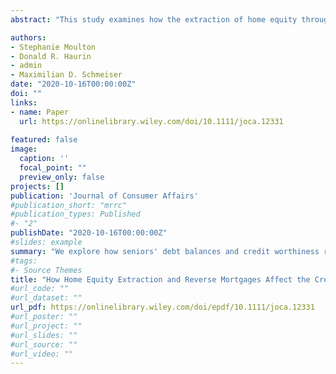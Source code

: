 ```yaml
---
abstract: "This study examines how the extraction of home equity through the federally insured Home Equity Conversion Mortgage (HECM) affects the credit outcomes of older adults. We use data from the Federal Reserve Bank of New York/Equifax Consumer Credit Panel, supplemented with a unique credit panel data set of reverse mortgage borrowers. Using matched sample difference‐in‐differences with individual fixed effects, we estimate credit outcomes for older adults who borrowed through a HECM between 2008 and 2011, relative to older homeowners not borrowing from home equity. Our results indicate that the HECM is associated with a short‐term reduction in revolving credit card debt, as well as a reduction in the probability of bankruptcy. We find some evidence of heterogeneous treatment effects, where older adults with higher levels of consumer debt prior to originating a HECM experience larger subsequent declines in debt, increases in credit score, and steeper reductions in bankruptcy rates."

authors:
- Stephanie Moulton
- Donald R. Haurin
- admin
- Maximilian D. Schmeiser
date: "2020-10-16T00:00:00Z"
doi: ""
links:
- name: Paper
  url: https://onlinelibrary.wiley.com/doi/10.1111/joca.12331
  
featured: false
image:
  caption: ''
  focal_point: ""
  preview_only: false
projects: []
publication: 'Journal of Consumer Affairs'
#publication_short: "mrrc"
#publication_types: Published
#- "2"
publishDate: "2020-10-16T00:00:00Z"
#slides: example
summary: "We explore how seniors' debt balances and credit worthiness respond to equity extraction through reverse mortgages and compare it to other home equity borrowing."
#tags:
#- Source Themes
title: "How Home Equity Extraction and Reverse Mortgages Affect the Credit Outcomes of Senior Households | Journal of Consumer Affairs"
#url_code: ""
#url_dataset: ""
url_pdf: https://onlinelibrary.wiley.com/doi/epdf/10.1111/joca.12331
#url_poster: ""
#url_project: ""
#url_slides: ""
#url_source: ""
#url_video: ""
---
```

